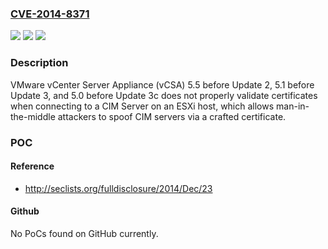 ### [CVE-2014-8371](https://cve.mitre.org/cgi-bin/cvename.cgi?name=CVE-2014-8371)
![](https://img.shields.io/static/v1?label=Product&message=n%2Fa&color=blue)
![](https://img.shields.io/static/v1?label=Version&message=n%2Fa&color=blue)
![](https://img.shields.io/static/v1?label=Vulnerability&message=n%2Fa&color=brighgreen)

### Description

VMware vCenter Server Appliance (vCSA) 5.5 before Update 2, 5.1 before Update 3, and 5.0 before Update 3c does not properly validate certificates when connecting to a CIM Server on an ESXi host, which allows man-in-the-middle attackers to spoof CIM servers via a crafted certificate.

### POC

#### Reference
- http://seclists.org/fulldisclosure/2014/Dec/23

#### Github
No PoCs found on GitHub currently.

